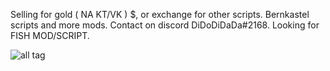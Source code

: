 
Selling for gold ( NA KT/VK ) $, or exchange for other scripts. Bernkastel scripts and more mods. 
Contact on discord DiDoDiDaDa#2168.
Looking for FISH MOD/SCRIPT.




![all tag](https://github.com/DiDoDiDaDa/Scripts/blob/master/scr.png?raw=true)
